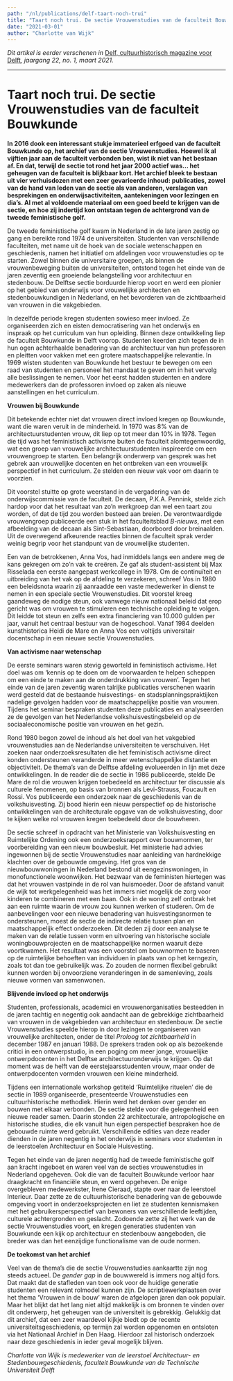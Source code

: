 ```yaml
---
path: "/nl/publications/delf-taart-noch-trui"
title: "Taart noch trui. De sectie Vrouwenstudies van de faculteit Bouwkunde"
date: "2021-03-01"
author: "Charlotte van Wijk"
---
```


*Dit artikel is eerder verschenen in* [Delf, cultuurhistorisch magazine voor Delft](https://delfia-batavorum.nl/publicaties/delf)*, jaargang 22, no. 1, maart 2021.*

---

# Taart noch trui. De sectie Vrouwenstudies van de faculteit Bouwkunde

**In 2016 dook een interessant stukje immaterieel erfgoed van de faculteit Bouwkunde op, het archief van de sectie Vrouwenstudies. Hoewel ik al vijftien jaar aan de faculteit verbonden ben, wist ik niet van het bestaan af. En dat, terwijl de sectie tot rond het jaar 2000 actief was… het geheugen van de faculteit is blijkbaar kort. Het archief bleek te bestaan uit vier verhuisdozen met een zeer gevarieerde inhoud: publicaties, zowel van de hand van leden van de sectie als van anderen, verslagen van besprekingen en onderwijsactiviteiten, aantekeningen voor lezingen en dia’s. Al met al voldoende materiaal om een goed beeld te krijgen van de sectie, en hoe zij indertijd kon ontstaan tegen de achtergrond van de tweede feministische golf.**

De tweede feministische golf kwam in Nederland in de late jaren zestig op gang en bereikte rond 1974 de universiteiten. Studenten van verschillende faculteiten, met name uit de hoek van de sociale wetenschappen en geschiedenis, namen het initiatief om afdelingen voor vrouwenstudies op te starten. Zowel binnen die universitaire groepen, als binnen de vrouwenbeweging buiten de universiteiten, ontstond tegen het einde van de jaren zeventig een groeiende belangstelling voor architectuur en stedenbouw. De Delftse sectie borduurde hierop voort en werd een pionier op het gebied van onderwijs voor vrouwelijke architecten en stedenbouwkundigen in Nederland, en het bevorderen van de zichtbaarheid van vrouwen in die vakgebieden.

In dezelfde periode kregen studenten sowieso meer invloed. Ze organiseerden zich en eisten democratisering van het onderwijs en inspraak op het curriculum van hun opleiding. Binnen deze ontwikkeling liep de faculteit Bouwkunde in Delft voorop. Studenten keerden zich tegen de in hun ogen achterhaalde benadering van de architectuur van hun professoren en pleitten voor vakken met een grotere maatschappelijke relevantie. In 1969 wisten studenten van Bouwkunde het bestuur te bewegen om een raad van studenten en personeel het mandaat te geven om in het vervolg alle beslissingen te nemen. Voor het eerst hadden studenten en andere medewerkers dan de professoren invloed op zaken als nieuwe aanstellingen en het curriculum.

**Vrouwen bij Bouwkunde**

Dit betekende echter niet dat vrouwen direct invloed kregen op Bouwkunde, want die waren veruit in de minderheid. In 1970 was 8% van de architectuurstudenten vrouw, dit liep op tot meer dan 10% in 1978. Tegen die tijd was het feministisch activisme buiten de faculteit alomtegenwoordig, wat een groep van vrouwelijke architectuurstudenten inspireerde om een vrouwengroep te starten. Een belangrijk onderwerp van gesprek was het gebrek aan vrouwelijke docenten en het ontbreken van een vrouwelijk perspectief in het curriculum. Ze stelden een nieuw vak voor om daarin te voorzien.

Dit voorstel stuitte op grote weerstand in de vergadering van de onderwijscommissie van de faculteit. De decaan, P.K.A. Pennink, stelde zich hardop voor dat het resultaat van zo’n werkgroep dan wel een taart zou worden, of dat de tijd zou worden besteed aan breien. De verontwaardigde vrouwengroep publiceerde een stuk in het faculteitsblad *B-nieuws*, met een afbeelding van de decaan als Sint-Sebastiaan, doorboord door breinaalden. Uit de overwegend afkeurende reacties binnen de faculteit sprak verder weinig begrip voor het standpunt van de vrouwelijke studenten.

Een van de betrokkenen, Anna Vos, had inmiddels langs een andere weg de kans gekregen om zo’n vak te creëren. Ze gaf als student-assistent bij Max Risselada een eerste aangepast werkcollege in 1978. Om de continuïteit en uitbreiding van het vak op de afdeling te verzekeren, schreef Vos in 1980 een beleidsnota waarin zij aanraadde een vaste medewerker in dienst te nemen in een speciale sectie Vrouwenstudies. Dit voorstel kreeg gaandeweg de nodige steun, ook vanwege nieuw nationaal beleid dat erop gericht was om vrouwen te stimuleren een technische opleiding te volgen. Dit leidde tot steun en zelfs een extra financiering van 10.000 gulden per jaar, vanuit het centraal bestuur van de hogeschool. Vanaf 1984 deelden kunsthistorica Heidi de Mare en Anna Vos een voltijds universitair docentschap in een nieuwe sectie Vrouwenstudies.

**Van activisme naar wetenschap**

De eerste seminars waren stevig geworteld in feministisch activisme. Het doel was om ‘kennis op te doen om de voorwaarden te helpen scheppen om een einde te maken aan de onderdrukking van vrouwen’. Tegen het einde van de jaren zeventig waren talrijke publicaties verschenen waarin werd gesteld dat de bestaande huisvestings- en stadsplanningspraktijken nadelige gevolgen hadden voor de maatschappelijke positie van vrouwen. Tijdens het seminar bespraken studenten deze publicaties en analyseerden ze de gevolgen van het Nederlandse volkshuisvestingsbeleid op de sociaaleconomische positie van vrouwen en het gezin.

Rond 1980 begon zowel de inhoud als het doel van het vakgebied vrouwenstudies aan de Nederlandse universiteiten te verschuiven. Het zoeken naar onderzoeksresultaten die het feministisch activisme direct konden ondersteunen veranderde in meer wetenschappelijke distantie en objectiviteit. De thema’s van de Delftse afdeling evolueerden in lijn met deze ontwikkelingen. In de reader die de sectie in 1986 publiceerde, stelde De Mare de rol die vrouwen krijgen toebedeeld en architectuur ter discussie als culturele fenomenen, op basis van bronnen als Levi-Strauss, Foucault en Rossi. Vos publiceerde een onderzoek naar de geschiedenis van de volkshuisvesting. Zij bood hierin een nieuw perspectief op de historische ontwikkelingen van de architecturale opgave van de volkshuisvesting, door te kijken welke rol vrouwen kregen toebedeeld door de bouwheren.

De sectie schreef in opdracht van het Ministerie van Volkshuisvesting en Ruimtelijke Ordening ook een onderzoeksrapport over bouwnormen, ter voorbereiding van een nieuw bouwbesluit. Het ministerie had advies ingewonnen bij de sectie Vrouwenstudies naar aanleiding van hardnekkige klachten over de gebouwde omgeving. Het gros van de nieuwbouwwoningen in Nederland bestond uit eengezinswoningen, in monofunctionele woonwijken. Het bezwaar van de feministen hiertegen was dat het vrouwen vastpinde in de rol van huismoeder. Door de afstand vanuit de wijk tot werkgelegenheid was het immers niet mogelijk de zorg voor kinderen te combineren met een baan. Ook in de woning zelf ontbrak het aan een ruimte waarin de vrouw zou kunnen werken of studeren. Om de aanbevelingen voor een nieuwe benadering van huisvestingsnormen te ondersteunen, moest de sectie de indirecte relatie tussen plan en maatschappelijk effect onderzoeken. Dit deden zij door een analyse te maken van de relatie tussen vorm en uitvoering van historische sociale woningbouwprojecten en de maatschappelijke normen waaruit deze voortkwamen. Het resultaat was een voorstel om bouwnormen te baseren op de ruimtelijke behoeften van individuen in plaats van op het kerngezin, zoals tot dan toe gebruikelijk was. Zo zouden de normen flexibel gebruikt kunnen worden bij onvoorziene veranderingen in de samenleving, zoals nieuwe vormen van samenwonen.

**Blijvende invloed op het onderwijs**

Studenten, professionals, academici en vrouwenorganisaties besteedden in de jaren tachtig en negentig ook aandacht aan de gebrekkige zichtbaarheid van vrouwen in de vakgebieden van architectuur en stedenbouw. De sectie Vrouwenstudies speelde hierop in door lezingen te organiseren van vrouwelijke architecten, onder de titel *Proloog tot zichtbaarheid* in december 1987 en januari 1988. De sprekers traden ook op als bezoekende critici in een ontwerpstudio, in een poging om meer jonge, vrouwelijke ontwerpdocenten in het Delftse architectuuronderwijs te krijgen. Op dat moment was de helft van de eerstejaarsstudenten vrouw, maar onder de ontwerpdocenten vormden vrouwen een kleine minderheid.

Tijdens een internationale workshop getiteld ‘Ruimtelijke rituelen’ die de sectie in 1989 organiseerde, presenteerde Vrouwenstudies een cultuurhistorische methodiek. Hierin werd het denken over gender en bouwen met elkaar verbonden. De sectie stelde voor die gelegenheid een nieuwe reader samen. Daarin stonden 22 architecturale, antropologische en historische studies, die elk vanuit hun eigen perspectief bespraken hoe de gebouwde ruimte werd gebruikt. Verschillende edities van deze reader dienden in de jaren negentig in het onderwijs in seminars voor studenten in de leerstoelen Architectuur en Sociale Huisvesting.

Tegen het einde van de jaren negentig had de tweede feministische golf aan kracht ingeboet en waren veel van de secties vrouwenstudies in Nederland opgeheven. Ook die van de faculteit Bouwkunde verloor haar draagkracht en financiële steun, en werd opgeheven. De enige overgebleven medewerkster, Irene Cieraad, stapte over naar de leerstoel Interieur. Daar zette ze de cultuurhistorische benadering van de gebouwde omgeving voort in onderzoeksprojecten en liet ze studenten kennismaken met het gebruikersperspectief van bewoners van verschillende leeftijden, culturele achtergronden en geslacht. Zodoende zette zij het werk van de sectie Vrouwenstudies voort, en kregen generaties studenten van Bouwkunde een kijk op architectuur en stedenbouw aangeboden, die breder was dan het eenzijdige functionalisme van de oude normen.

**De toekomst van het archief**

Veel van de thema’s die de sectie Vrouwenstudies aankaartte zijn nog steeds actueel. De *gender* *gap* in de bouwwereld is immers nog altijd fors. Dat maakt dat de stafleden van toen ook voor de huidige generatie studenten een relevant rolmodel kunnen zijn. De scriptiewerkplaatsen over het thema ‘Vrouwen in de bouw’ waren de afgelopen jaren dan ook populair. Maar het blijkt dat het lang niet altijd makkelijk is om bronnen te vinden over dit onderwerp, het geheugen van de universiteit is gebrekkig. Gelukkig dat dit archief, dat een zeer waardevol kijkje biedt op de recente universiteitsgeschiedenis, op termijn zal worden opgenomen en ontsloten via het Nationaal Archief in Den Haag. Hierdoor zal historisch onderzoek naar deze geschiedenis in ieder geval mogelijk blijven.

*Charlotte van Wijk is medewerker van de leerstoel* *Architectuur- en Stedenbouwgeschiedenis, faculteit Bouwkunde van de Technische Universiteit Delft*